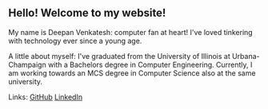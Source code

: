## Hello! Welcome to my website!

My name is Deepan Venkatesh: computer fan at heart! I've loved tinkering with technology ever since a young age.

A little about myself: I've graduated from the University of Illinois at Urbana-Champaign with a Bachelors degree in Computer Engineering. Currently, I am working towards an MCS degree in Computer Science also at the same university.

Links:
[GitHub](https://github.com/deepv2)
[LinkedIn](https://www.linkedin.com/in/deepv99/)

